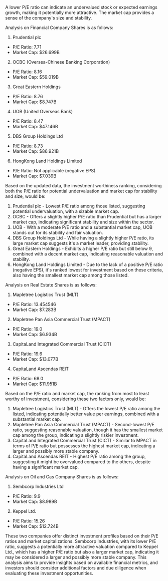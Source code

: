 A lower P/E ratio can indicate an undervalued stock or expected earnings growth, making it potentially more attractive. The market cap provides a sense of the company's size and stability.

Analysis on Financial Company Shares is as follows:

1.	Prudential plc
  * P/E Ratio: 7.71
  * Market Cap: $26.699B
2.	OCBC (Oversea-Chinese Banking Corporation)
  * P/E Ratio: 8.16
  * Market Cap: $59.019B
3.	Great Eastern Holdings
  * P/E Ratio: 8.76
  * Market Cap: $8.747B
4.	UOB (United Overseas Bank)
  * P/E Ratio: 8.47
  * Market Cap: $47.146B
5.	DBS Group Holdings Ltd
  * P/E Ratio: 8.73
  * Market Cap: $86.921B
6.	HongKong Land Holdings Limited
  * P/E Ratio: Not applicable (negative EPS)
  * Market Cap: $7.039B

Based on the updated data, the investment worthiness ranking, considering both the P/E ratio for potential undervaluation and market cap for stability and size, would be:

1.	Prudential plc - Lowest P/E ratio among those listed, suggesting potential undervaluation, with a sizable market cap.
2.	OCBC - Offers a slightly higher P/E ratio than Prudential but has a larger market cap, indicating significant stability and size within the sector.
3.	UOB - With a moderate P/E ratio and a substantial market cap, UOB stands out for its stability and fair valuation.
4.	DBS Group Holdings Ltd - While having a slightly higher P/E ratio, its large market cap suggests it's a market leader, providing stability.
5.	Great Eastern Holdings - Exhibits a higher P/E ratio but still below 9, combined with a decent market cap, indicating reasonable valuation and stability.
6.	HongKong Land Holdings Limited - Due to the lack of a positive P/E ratio (negative EPS), it's ranked lowest for investment based on these criteria, also having the smallest market cap among those listed.


Analysis on Real Estate Shares is as follows:

1. Mapletree Logistics Trust (MLT)
  * P/E Ratio: 13.454546
  * Market Cap: $7.283B
2. Mapletree Pan Asia Commercial Trust (MPACT)
  * P/E Ratio: 19.0
  * Market Cap: $6.934B
3. CapitaLand Integrated Commercial Trust (CICT)
  * P/E Ratio: 19.6
  * Market Cap: $13.077B
4. CapitaLand Ascendas REIT
  * P/E Ratio: 68.0
  * Market Cap: $11.951B

Based on the P/E ratio and market cap, the ranking from most to least worthy of investment, considering these two factors only, would be:
1. Mapletree Logistics Trust (MLT) - Offers the lowest P/E ratio among the listed, indicating potentially better value per earnings, combined with a substantial market cap.
2. Mapletree Pan Asia Commercial Trust (MPACT) - Second-lowest P/E ratio, suggesting reasonable valuation, though it has the smallest market cap among the group, indicating a slightly riskier investment.
3. CapitaLand Integrated Commercial Trust (CICT) - Similar to MPACT in terms of P/E ratio but possesses the highest market cap, indicating a larger and possibly more stable company.
4. CapitaLand Ascendas REIT - Highest P/E ratio among the group, suggesting it might be overvalued compared to the others, despite having a significant market cap.

Analysis on Oil and Gas Company Shares is as follows:

1. Sembcorp Industries Ltd
  * P/E Ratio: 9.9
  * Market Cap: $8.989B
2. Keppel Ltd.
  * P/E Ratio: 15.26
  * Market Cap: $12.724B

These two companies offer distinct investment profiles based on their P/E ratios and market capitalizations. Sembcorp Industries, with its lower P/E ratio, suggests a potentially more attractive valuation compared to Keppel Ltd., which has a higher P/E ratio but also a larger market cap, indicating it may be considered a larger and possibly more stable company. This analysis aims to provide insights based on available financial metrics, and investors should consider additional factors and due diligence when evaluating these investment opportunities.
